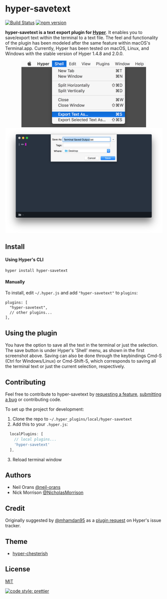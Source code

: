 # hyper-savetext

[![Build Status](https://travis-ci.org/neil-orans/hyper-savetext.svg?branch=master)](https://travis-ci.org/neil-orans/hyper-savetext) [![npm version](https://badge.fury.io/js/hyper-savetext.svg)](https://badge.fury.io/js/hyper-savetext)

**hyper-savetext is a text export plugin for [Hyper](https://hyper.is/)**. It enables you to save/export text within the terminal to a text file. The feel and functionality of the plugin has been modeled after the same feature within macOS's Terminal.app. Currently, Hyper has been tested on macOS, Linux, and Windows with the stable version of Hyper 1.4.8 and 2.0.0.

<p align="center">
<img src="./screenshots/screenshot1.jpg" width="400px" />
<img src="./screenshots/screenshot2.png" width="700px" />
</p>

## Install

#### Using Hyper's CLI

```
hyper install hyper-savetext
```

#### Manually

To install, edit `~/.hyper.js` and add `"hyper-savetext"` to `plugins`:

```
plugins: [
  "hyper-savetext",
  // other plugins...
],
```

## Using the plugin

You have the option to save all the text in the terminal or just the selection. The save button is under Hyper's 'Shell' menu, as shown in the first screenshot above. Saving can also be done through the keybindings Cmd-S (Ctrl for Windows/Linux) or Cmd-Shift-S, which corresponds to saving all the terminal text or just the current selection, respectively.

## Contributing

Feel free to contribute to hyper-savetext by [requesting a feature](https://github.com/neil-orans/hyper-savetext/issues/new), [submitting a bug](https://github.com/neil-orans/hyper-savetext/issues/new) or contributing code.

To set up the project for development:

1.  Clone the repo to `~/.hyper_plugins/local/hyper-savetext`
2.  Add this to your `.hyper.js`:

```js
  localPlugins: [
    // local plugins...
    'hyper-savetext'
  ],
```

3.  Reload terminal window

## Authors

* Neil Orans [@neil-orans](https://github.com/neil-orans)
* Nick Morrison [@NicholasMorrison](https://github.com/nicholasmorrison)

## Credit

Originally suggested by [@mhamdan95](https://github.com/mhamdan95) as a [plugin request](https://github.com/zeit/hyper/issues/2693) on Hyper's issue tracker.

## Theme

* [hyper-chesterish](https://github.com/henrikdahl/hyper-chesterish)

## License

[MIT](LICENSE.md)

[![code style: prettier](https://img.shields.io/badge/code_style-prettier-ff69b4.svg)](https://github.com/prettier/prettier)
